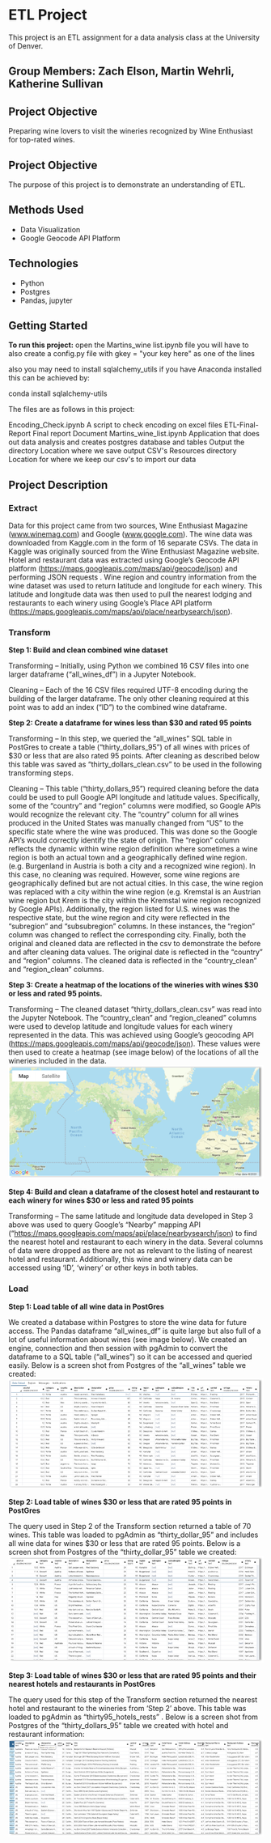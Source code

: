 # ETL Project
This project is an ETL assignment for a data analysis class at the University of Denver. 
## Group Members: Zach Elson, Martin Wehrli, Katherine Sullivan

## Project Objective
Preparing wine lovers to visit the wineries recognized by Wine Enthusiast for top-rated wines.  

## Project Objective
The purpose of this project is to demonstrate an understanding of ETL.

## Methods Used
* Data Visualization
* Google Geocode API Platform

## Technologies
* Python
* Postgres
* Pandas, jupyter

## Getting Started
**To run this project:**
open the Martins_wine list.ipynb file
you will have to also create a config.py file with 
gkey = "your key here" as one of the lines

also you may need to install sqlalchemy_utils
if you have Anaconda installed this can be achieved by:

conda install sqlalchemy-utils

The files are as follows in this project:

Encoding_Check.ipynb                      A script to check encoding on excel files
ETL-Final-Report                          Final report Document 
Martins_wine_list.ipynb                   Application that does out data analysis and creates postgres database and tables
Output the directory                      Location where we save output CSV's
Resources directory                       Location for where we keep our csv's to import our data

## Project Description
### Extract
Data for this project came from two sources, Wine Enthusiast Magazine (www.winemag.com) and Google (www.google.com).  The wine data was downloaded from Kaggle.com in the form of 16 separate CSVs.  The data in Kaggle was originally sourced from the Wine Enthusiast Magazine website. 
Hotel and restaurant data was extracted using Google’s Geocode API platform (https://maps.googleapis.com/maps/api/geocode/json) and performing JSON requests .  Wine region and country information from the wine dataset was used to return latitude and longitude for each winery.  This latitude and longitude data was then used to pull the nearest lodging and restaurants to each winery using Google’s Place API platform (https://maps.googleapis.com/maps/api/place/nearbysearch/json).

### Transform
**Step 1: Build and clean combined wine dataset**

Transforming – Initially, using Python we combined 16 CSV files into one larger dataframe (“all_wines_df”) in a Jupyter Notebook.

Cleaning – Each of the 16 CSV files required UTF-8 encoding during the building of the larger dataframe.  The only other cleaning required at this point was to add an index (“ID”) to the combined wine dataframe.

**Step 2: Create a dataframe for wines less than $30 and rated 95 points**

Transforming – In this step, we queried the “all_wines” SQL table in PostGres to create a table (“thirty_dollars_95”) of all wines with prices of $30 or less that are also rated 95 points.  After cleaning as described below this table was saved as “thirty_dollars_clean.csv” to be used in the following transforming steps.

Cleaning – This table (“thirty_dollars_95”) required cleaning before the data could be used to pull Google API longitude and latitude values.  Specifically, some of the “country” and “region” columns were modified, so Google APIs would recognize the relevant city.
The “country” column for all wines produced in the United States was manually changed from “US” to  the specific state where the wine was produced. This was done so the Google API’s would correctly identify the state of origin.
The “region” column reflects the dynamic within wine region definition where sometimes a wine region is both an actual town and a geographically defined wine region. (e.g. Burgenland in Austria is both a city and a recognized wine region). In this case, no cleaning was required. However, some wine regions are geographically defined but are not actual cities. In this case, the wine region was replaced with a city within the wine region (e.g. Kremstal is an Austrian wine region but Krem is the city within the Kremstal wine region recognized by Google APIs). 
Additionally, the region listed for U.S. wines was the respective state, but the wine region and city were reflected in the “subregion” and “subsubregion” columns. In these instances, the “region” column was changed to reflect the corresponding city.
Finally, both the original and cleaned data are reflected in the csv to demonstrate the before and after cleaning data values. The original date is reflected in the “country” and “region” columns. The cleaned data is reflected in the “country_clean” and “region_clean” columns.

**Step 3: Create a heatmap of the locations of the wineries with wines $30 or less and rated 95 points.**

Transforming – The cleaned dataset “thirty_dollars_clean.csv” was read into the Jupyter Notebook.  The “country_clean” and “region_cleaned” columns were used to develop latitude and longitude values for each winery represented in the data.  This was achieved using Google’s geocoding API (https://maps.googleapis.com/maps/api/geocode/json).  These values were then used to create a heatmap (see image below) of the locations of all the wineries included in the data.
![alt text](https://github.com/zelson71/ETL-project/blob/master/Images/Image1.png)
 
**Step 4: Build and clean a dataframe of the closest hotel and restaurant to each winery for wines $30 or less and rated 95 points**

Transforming – The same latitude and longitude data developed in Step 3 above was used to query Google’s “Nearby” mapping API (“https://maps.googleapis.com/maps/api/place/nearbysearch/json) to find the nearest hotel and restaurant to each winery in the data.  Several columns of data were dropped as there are not as relevant to the listing of nearest hotel and restaurant.  Additionally, this wine and winery data can be accessed using ‘ID’, ‘winery’ or other keys in both tables.

### Load
**Step 1: Load table of all wine data in PostGres**

We created a database within Postgres to store the wine data for future access. The Pandas dataframe “all_wines_df” is quite large but also full of a lot of useful information about wines (see image below).  We created an engine, connection and then session with pgAdmin to convert the dataframe to a SQL table (“all_wines”) so it can be accessed and queried easily.   Below is a screen shot from Postgres of the “all_wines” table we created:
![alt text](https://github.com/zelson71/ETL-project/blob/master/Images/Image2.png)

**Step 2: Load table of wines $30 or less that are rated 95 points in PostGres**

The query used in Step 2 of the Transform section returned a table of 70 wines.  This table was loaded to pgAdmin as “thirty_dollar_95” and includes all wine data for wines $30 or less that are rated 95 points. Below is a screen shot from Postgres of the “thirty_dollar_95” table we created:
![alt text](https://github.com/zelson71/ETL-project/blob/master/Images/Image3.png)
 
**Step 3: Load table of wines $30 or less that are rated 95 points and their nearest hotels and restaurants in PostGres**

The query used for this step of the Transform section returned the nearest hotel and restaurant to the wineries from ‘Step 2’ above.  This table was loaded to pgAdmin as “thirty95_hotels_rests” . Below is a screen shot from Postgres of the “thirty_dollars_95” table we created with hotel and restaurant information:
![alt text](https://github.com/zelson71/ETL-project/blob/master/Images/Image4.png)



